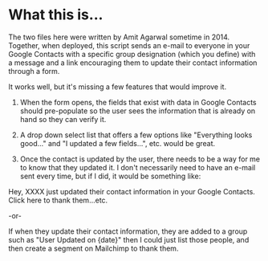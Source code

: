 # What this is...

The two files here were written by Amit Agarwal sometime in 2014.  Together, when deployed, this script sends an e-mail to everyone in your Google Contacts with a specific group designation (which you define) with a message and a link encouraging them to update their contact information through a form.

It works well, but it's missing a few features that would improve it.

1.  When the form opens, the fields that exist with data in Google Contacts should pre-populate so the user sees the information that is already on hand so they can verify it.

2.  A drop down select list that offers a few options like "Everything looks good..." and "I updated a few fields...", etc. would be great.

3.  Once the contact is updated by the user, there needs to be a way for me to know that they updated it.  I don't necessarily need to have an e-mail sent every time, but if I did, it would be something like:

Hey, XXXX just updated their contact information in your Google Contacts.  Click here to thank them...etc.

-or-

If when they update their contact information, they are added to a group such as "User Updated on {date}" then I could just list those people, and then create a segment on Mailchimp to thank them.
